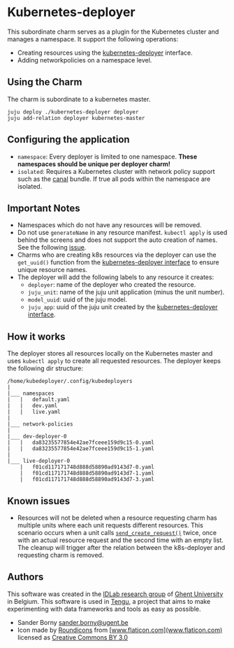 
# Kubernetes-deployer
This subordinate charm serves as a plugin for the Kubernetes cluster and manages a namespace. It support the following operations:
 - Creating resources using the [kubernetes-deployer](https://github.com/tengu-team/interface-kubernetes-deployer) interface.
 - Adding networkpolicies on a namespace level.

## Using the Charm
The charm is subordinate to a kubernetes master.
```
juju deploy ./kubernetes-deployer deployer
juju add-relation deployer kubernetes-master
```
## Configuring the application
- `namespace`: Every deployer is limited to one namespace. **These namespaces should be unique per deployer charm!**
- `isolated`: Requires a Kubernetes cluster with network policy support such as the [canal](https://jujucharms.com/canonical-kubernetes-canal/) bundle. If true all pods within the namespace are isolated.

## Important Notes
- Namespaces which do not have any resources will be removed.
- Do not use `generateName` in any resource manifest. `kubectl apply` is used behind the screens and does not support the auto creation of names. See the following [issue](https://github.com/kubernetes/kubernetes/pull/44527).
- Charms who are creating k8s resources via the deployer can use the `get_uuid()` function from the [kubernetes-deployer interface](https://github.com/tengu-team/interface-kubernetes-deployer) to ensure unique resource names. 
- The deployer will add the following labels to any resource it creates:
    - `deployer`: name of the deployer who created the resource.
    - `juju_unit`: name of the juju unit application (minus the unit number).
    - `model_uuid`: uuid of the juju model.
    - `juju_app`: uuid of the juju unit created by the [kubernetes-deployer interface](https://github.com/tengu-team/interface-kubernetes-deployer).

## How it works

The deployer stores all resources locally on the Kubernetes master and uses `kubectl apply` to create all requested resources. The deployer keeps the following dir structure: 
```
/home/kubedeployer/.config/kubedeployers
|   
|___ namespaces
|   |   default.yaml
|   |   dev.yaml
|   |   live.yaml
|
|___ network-policies
|
|___ dev-deployer-0
|   |   da83235577854e42ae7fceee159d9c15-0.yaml
|   |   da83235577854e42ae7fceee159d9c15-1.yaml
|
|___ live-deployer-0
    |   f01cd117171748d888d58890ad9143d7-0.yaml
    |   f01cd117171748d888d58890ad9143d7-1.yaml
    |   f01cd117171748d888d58890ad9143d7-3.yaml
```

## Known issues
- Resources will not be deleted when a resource requesting charm has multiple units where each unit requests different resources. This scenario occurs when a unit calls [`send_create_request()`](https://github.com/tengu-team/interface-kubernetes-deployer#requires)  twice, once with an actual resource request and the second time with an empty list. The cleanup will trigger after the relation between the k8s-deployer and requesting charm is removed.

## Authors

This software was created in the [IDLab research group](https://www.ugent.be/ea/idlab) of [Ghent University](https://www.ugent.be) in Belgium. This software is used in [Tengu](https://tengu.io), a project that aims to make experimenting with data frameworks and tools as easy as possible.

 - Sander Borny <sander.borny@ugent.be>
 - Icon made by [Roundicons](http://www.freepik.com) from [www.flaticon.com](www.flaticon.com) licensed as [Creative Commons BY 3.0](http://creativecommons.org/licenses/by/3.0/)
